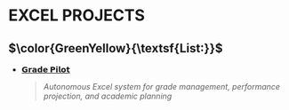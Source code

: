 # EXCEL PROJECTS
## **$\color{GreenYellow}{\textsf{List:}}$**
- [**𝗚𝗿𝗮𝗱𝗲 𝗣𝗶𝗹𝗼𝘁**](https://github.com/Kyros0718/Excel_Projects/tree/main/Grade_Pilot)


  > _Autonomous Excel system for grade management, performance projection, and academic planning_
